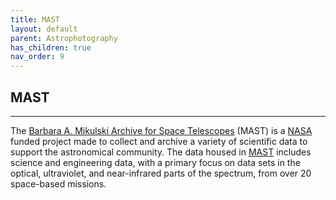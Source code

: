 ```yaml
---
title: MAST
layout: default
parent: Astrophotography
has_children: true
nav_order: 9
---
```


## MAST

---

The [Barbara A. Mikulski Archive for Space Telescopes](https://mast.stsci.edu/portal/Mashup/Clients/Mast/Portal.html) (MAST) is a [NASA](https://www.nasa.gov/) funded project made to collect and archive a variety of scientific data to support the astronomical community. The data housed in [MAST](.) includes science and engineering data, with a primary focus on data sets in the optical, ultraviolet, and near-infrared parts of the spectrum, from over 20 space-based missions.
